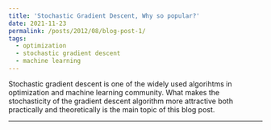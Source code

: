 ```yaml
---
title: 'Stochastic Gradient Descent, Why so popular?'
date: 2021-11-23
permalink: /posts/2012/08/blog-post-1/
tags:
  - optimization
  - stochastic gradient descent
  - machine learning
---
```


Stochastic gradient descent is one of the widely used algorihtms in optimization and machine learning community. What makes the stochasticity of the gradient descent algorithm more attractive both practically and theoretically is the main topic of this blog post.

------
